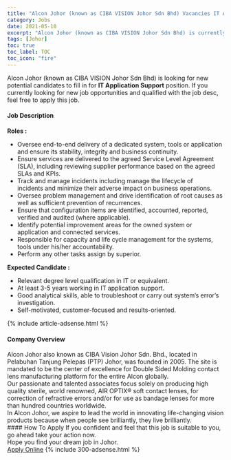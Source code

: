 ```yaml
---
title: "Alcon Johor (known as CIBA VISION Johor Sdn Bhd) Vacancies IT Application Support" 
category: Jobs 
date: 2021-05-10 
excerpt: "Alcon Johor (known as CIBA VISION Johor Sdn Bhd) is currently looking for suitable person to fill in the IT Application Support which based in Johor" 
tags: [Johor] 
toc: true 
toc_label: TOC 
toc_icon: "fire" 
--- 
```


<p>Alcon Johor (known as CIBA VISION Johor Sdn Bhd) is looking for new potential candidates to fill in for <b>IT Application Support</b> position. If you currently looking for new job opportunities and qualified with the job desc, feel free to apply this job.
</p><div><div><h4>Job Description</h4></div><div><div><span><div><div><strong>Roles :</strong></div><ul><li>Oversee end-to-end delivery of a dedicated system, tools or application and ensure its stability, integrity and business&#160;continuity.</li><li>Ensure services are delivered to the agreed Service Level Agreement (SLA), including reviewing supplier performance based on the agreed SLAs and KPIs.</li><li>Track and manage incidents including manage the lifecycle of incidents&#160;and minimize their adverse impact on business operations.</li><li>Oversee problem management and drive&#160;identification of root causes as well as sufficient prevention of recurrences.</li><li>Ensure that configuration items are&#160;identified, accounted, reported, verified and audited (where applicable).</li><li>Identify potential improvement areas for the owned system or application and connected services.</li><li>Responsible for capacity and life cycle management for the systems, tools under his/her accountability.</li><li>Perform any other tasks assign by superior.</li></ul><div><strong>Expected Candidate :</strong></div><ul><li>Relevant degree level qualification in IT or equivalent.</li><li>At least 3-5 years working in IT application support.</li><li>Good analytical skills, able to troubleshoot or carry out system&#8217;s error&#8217;s investigation.</li><li>Self-motivated, customer-focused and results-oriented.</li></ul></div></span></div></div></div> 
{% include article-adsense.html %} 
<div><div><h4>Company Overview</h4></div><div><div><span><div><div>
	Alcon Johor also known as CIBA Vision Johor Sdn. Bhd., located in Pelabuhan Tanjung Pelepas (PTP) Johor, was founded in 2005. The site is mandated to be the center of excellence for Double Sided Molding contact lens manufacturing platform for the entire Alcon globally.</div>
<div>
	Our passionate and talented associates focus solely on producing high quality sterile, world renowned, AIR OPTIX&#174; soft contact lenses, for correction of refractive errors and/or for use as bandage lenses for more than hundred countries worldwide.</div>
<div>
	In Alcon Johor, we aspire to lead the world in innovating life-changing vision products because when people see brilliantly, they live brilliantly.</div></div></span></div></div></div> 
#### How To Apply 
If you confident and feel that this job is suitable to you, go ahead take your action now. <br/> 
Hope you find your dream job in Johor. <br/> 
<a href="https://www.jobstreet.com.my/en/job/it-application-support-4562342?jobId=jobstreet-my-job-4562342&" class="btn btn--info" target="_blank" rel="nofollow noopenner">Apply Online</a> 
{% include 300-adsense.html %} 